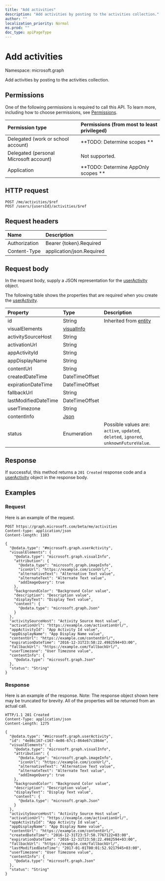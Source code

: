```yaml
---
title: "Add activities"
description: "Add activities by posting to the activities collection."
author: ""
localization_priority: Normal
ms.prod: ""
doc_type: apiPageType
---
```


# Add activities

Namespace: microsoft.graph

Add activities by posting to the activities collection.

## Permissions
One of the following permissions is required to call this API. To learn more, including how to choose permissions, see [Permissions](/concepts/permissions-reference.md).

|Permission type|Permissions (from most to least privileged)|
|:---|:---|
|Delegated (work or school account)|**TODO: Determine scopes **|
|Delegated (personal Microsoft account)|Not supported.|
|Application|**TODO: Determine AppOnly scopes **|

## HTTP request
<!-- {
  "blockType": "ignored"
}
-->
``` http
POST /me/activities/$ref
POST /users/{usersId}/activities/$ref
```

## Request headers
|Name|Description|
|:---|:---|
|Authorization|Bearer {token}.Required|
|Content-Type|application/json.Required|

## Request body
In the request body, supply a JSON representation for the [userActivity](../resources/useractivity.md) object.

The following table shows the properties that are required when you create the [userActivity](../resources/useractivity.md).

|Property|Type|Description|
|:---|:---|:---|
|id|String| Inherited from [entity](../resources/entity.md)|
|visualElements|[visualInfo](../resources/visualinfo.md)||
|activitySourceHost|String||
|activationUrl|String||
|appActivityId|String||
|appDisplayName|String||
|contentUrl|String||
|createdDateTime|DateTimeOffset||
|expirationDateTime|DateTimeOffset||
|fallbackUrl|String||
|lastModifiedDateTime|DateTimeOffset||
|userTimezone|String||
|contentInfo|[Json](../resources/json.md)||
|status|Enumeration| Possible values are: `active`, `updated`, `deleted`, `ignored`, `unknownFutureValue`.|



## Response
If successful, this method returns a `201 Created` response code and a [userActivity](../resources/useractivity.md) object in the response body.

## Examples

### Request
Here is an example of the request.
<!-- {
  "blockType": "request",
  "name": "create_useractivity_from_"
}
-->
``` http
POST https://graph.microsoft.com/beta/me/activities
Content-type: application/json
Content-length: 1103

{
  "@odata.type": "#microsoft.graph.userActivity",
  "visualElements": {
    "@odata.type": "microsoft.graph.visualInfo",
    "attribution": {
      "@odata.type": "microsoft.graph.imageInfo",
      "iconUrl": "https://example.com/iconUrl/",
      "alternativeText": "Alternative Text value",
      "alternateText": "Alternate Text value",
      "addImageQuery": true
    },
    "backgroundColor": "Background Color value",
    "description": "Description value",
    "displayText": "Display Text value",
    "content": {
      "@odata.type": "microsoft.graph.Json"
    }
  },
  "activitySourceHost": "Activity Source Host value",
  "activationUrl": "https://example.com/activationUrl/",
  "appActivityId": "App Activity Id value",
  "appDisplayName": "App Display Name value",
  "contentUrl": "https://example.com/contentUrl/",
  "expirationDateTime": "2016-12-31T23:58:22.4982594+03:00",
  "fallbackUrl": "https://example.com/fallbackUrl/",
  "userTimezone": "User Timezone value",
  "contentInfo": {
    "@odata.type": "microsoft.graph.Json"
  },
  "status": "String"
}
```

### Response
Here is an example of the response. Note: The response object shown here may be truncated for brevity. All of the properties will be returned from an actual call.
<!-- {
  "blockType": "response",
  "truncated": true,
  "@odata.type": "microsoft.graph.useractivity"
}
-->
``` http
HTTP/1.1 201 Created
Content-Type: application/json
Content-Length: 1275

{
  "@odata.type": "#microsoft.graph.userActivity",
  "id": "4e86c167-c167-4e86-67c1-864e67c1864e",
  "visualElements": {
    "@odata.type": "microsoft.graph.visualInfo",
    "attribution": {
      "@odata.type": "microsoft.graph.imageInfo",
      "iconUrl": "https://example.com/iconUrl/",
      "alternativeText": "Alternative Text value",
      "alternateText": "Alternate Text value",
      "addImageQuery": true
    },
    "backgroundColor": "Background Color value",
    "description": "Description value",
    "displayText": "Display Text value",
    "content": {
      "@odata.type": "microsoft.graph.Json"
    }
  },
  "activitySourceHost": "Activity Source Host value",
  "activationUrl": "https://example.com/activationUrl/",
  "appActivityId": "App Activity Id value",
  "appDisplayName": "App Display Name value",
  "contentUrl": "https://example.com/contentUrl/",
  "createdDateTime": "2016-12-31T23:57:50.7767122+03:00",
  "expirationDateTime": "2016-12-31T23:58:22.4982594+03:00",
  "fallbackUrl": "https://example.com/fallbackUrl/",
  "lastModifiedDateTime": "2017-01-01T00:01:52.9217945+03:00",
  "userTimezone": "User Timezone value",
  "contentInfo": {
    "@odata.type": "microsoft.graph.Json"
  },
  "status": "String"
}
```

